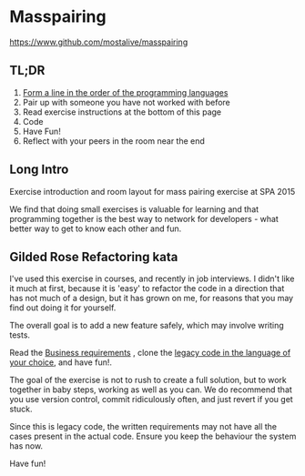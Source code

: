 Masspairing
===========

https://www.github.com/mostalive/masspairing

TL;DR
-----

1. [Form a line in the order of the programming languages](languages-rooms.md) 
2. Pair up with someone you have not worked with before
3. Read exercise instructions at the bottom of this page
4. Code
4. Have Fun!
5. Reflect with your peers in the room near the end

Long Intro
-----------
Exercise introduction and room layout for mass pairing
exercise at SPA 2015


We find that doing small exercises is valuable for learning and that programming together is
the best way to network for developers - what better way to get to know
each other and
fun.

## Gilded Rose Refactoring kata

I've used this exercise in courses, and recently in job interviews. I
didn't like it much at first, because it is 'easy' to refactor the code
in a direction that has not much of a design, but it has grown on me,
for reasons that you may find out doing it for yourself.

The overall goal is to add a new feature safely, which may involve
writing tests. 

Read the [Business
requirements](https://github.com/NotMyself/GildedRose) , clone the
[legacy code in the language of your
choice](https://github.com/emilybache/GildedRose-Refactoring-Kata), and have fun!.

The goal of the exercise is not to rush to create a full solution, but
to work together in baby steps, working as well as you can. We do recommend that you use
version control, commit ridiculously often, and just revert if you get
stuck.

Since this is legacy code, the written requirements may not have all the
cases present in the actual code. Ensure you keep the behaviour the
system has now.

Have fun!
